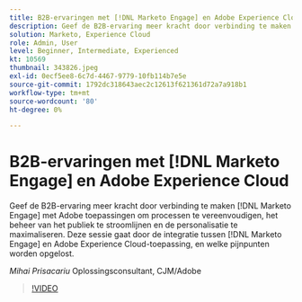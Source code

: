 ```yaml
---
title: B2B-ervaringen met [!DNL Marketo Engage] en Adobe Experience Cloud
description: Geef de B2B-ervaring meer kracht door verbinding te maken [!DNL Marketo Engage] met Adobe toepassingen om processen te vereenvoudigen, het beheer van het publiek te stroomlijnen en de personalisatie te maximaliseren.
solution: Marketo, Experience Cloud
role: Admin, User
level: Beginner, Intermediate, Experienced
kt: 10569
thumbnail: 343826.jpeg
exl-id: 0ecf5ee8-6c7d-4467-9779-10fb114b7e5e
source-git-commit: 1792dc318643aec2c12613f621361d72a7a918b1
workflow-type: tm+mt
source-wordcount: '80'
ht-degree: 0%

---
```


# B2B-ervaringen met [!DNL Marketo Engage] en Adobe Experience Cloud

Geef de B2B-ervaring meer kracht door verbinding te maken [!DNL Marketo Engage] met Adobe toepassingen om processen te vereenvoudigen, het beheer van het publiek te stroomlijnen en de personalisatie te maximaliseren. Deze sessie gaat door de integratie tussen [!DNL Marketo Engage] en Adobe Experience Cloud-toepassing, en welke pijnpunten worden opgelost.

*Mihai Prisacariu* Oplossingsconsultant, CJM/Adobe

>[!VIDEO](https://video.tv.adobe.com/v/343826/?quality=12&learn=on)
